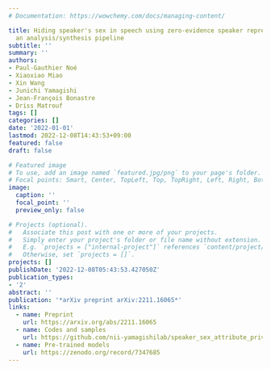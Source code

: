 ```yaml
---
# Documentation: https://wowchemy.com/docs/managing-content/

title: Hiding speaker's sex in speech using zero-evidence speaker representation in
  an analysis/synthesis pipeline
subtitle: ''
summary: ''
authors:
- Paul-Gauthier Noé
- Xiaoxiao Miao
- Xin Wang
- Junichi Yamagishi
- Jean-François Bonastre
- Driss Matrouf
tags: []
categories: []
date: '2022-01-01'
lastmod: 2022-12-08T14:43:53+09:00
featured: false
draft: false

# Featured image
# To use, add an image named `featured.jpg/png` to your page's folder.
# Focal points: Smart, Center, TopLeft, Top, TopRight, Left, Right, BottomLeft, Bottom, BottomRight.
image:
  caption: ''
  focal_point: ''
  preview_only: false

# Projects (optional).
#   Associate this post with one or more of your projects.
#   Simply enter your project's folder or file name without extension.
#   E.g. `projects = ["internal-project"]` references `content/project/deep-learning/index.md`.
#   Otherwise, set `projects = []`.
projects: []
publishDate: '2022-12-08T05:43:53.427050Z'
publication_types:
- '2'
abstract: ''
publication: '*arXiv preprint arXiv:2211.16065*'
links:
  - name: Preprint
    url: https://arxiv.org/abs/2211.16065
  - name: Codes and samples
    url: https://github.com/nii-yamagishilab/speaker_sex_attribute_privacy
  - name: Pre-trained models
    url: https://zenodo.org/record/7347685
---
```

